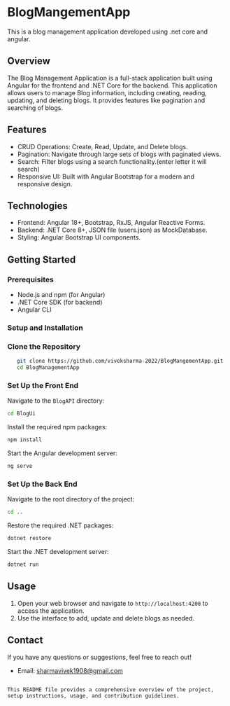 # BlogMangementApp
This is a blog management application developed using .net core and angular.

## Overview

The Blog Management Application is a full-stack application built using Angular for the frontend and .NET Core for the backend. This application allows users to manage Blog information, including creating, reading, updating, and deleting blogs. It provides features like  pagination and searching of blogs.

## Features

- CRUD Operations: Create, Read, Update, and Delete blogs.
- Pagination: Navigate through large sets of blogs with paginated views.
- Search: Filter blogs using a search functionality.(enter letter it will search)
- Responsive UI: Built with Angular Bootstrap for a modern and responsive design.

## Technologies

- Frontend: Angular 18+, Bootstrap, RxJS, Angular Reactive Forms.
- Backend: .NET Core 8+, JSON file (users.json) as MockDatabase.
- Styling: Angular Bootstrap UI components.

## Getting Started 

### Prerequisites

- Node.js and npm (for Angular)
- .NET Core SDK (for backend)
- Angular CLI

### Setup and Installation

### Clone the Repository

```bash
   git clone https://github.com/viveksharma-2022/BlogMangementApp.git
   cd BlogManagementApp
```
### Set Up the Front End

Navigate to the `BlogAPI` directory:

```bash
cd BlogUi
```

Install the required npm packages:

```bash
npm install
```

Start the Angular development server:

```bash
ng serve
```

### Set Up the Back End

Navigate to the root directory of the project:

```bash
cd ..
```

Restore the required .NET packages:

```bash
dotnet restore
```

Start the .NET development server:

```bash
dotnet run
```

## Usage

1. Open your web browser and navigate to `http://localhost:4200` to access the application.
2. Use the interface to add, update and delete blogs as needed.


## Contact

If you have any questions or suggestions, feel free to reach out!

- Email: [sharmavivek1908@gmail.com](mailto:vsharma190896@gmail.com)
```

This README file provides a comprehensive overview of the project, setup instructions, usage, and contribution guidelines.

